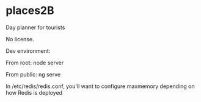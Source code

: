 # places2B
Day planner for tourists

No license.

Dev environment:

From root: node server

From public: ng serve

In /etc/redis/redis.conf, you'll want to configure maxmemory depending on how Redis is deployed

